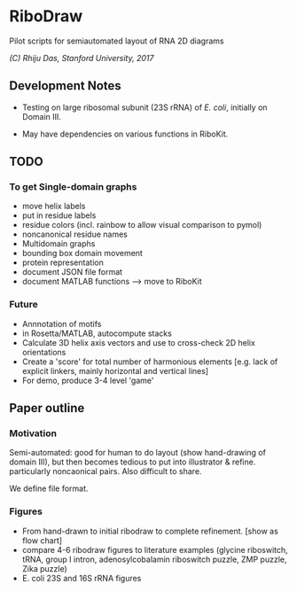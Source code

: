 # RiboDraw
Pilot scripts for semiautomated layout of RNA 2D diagrams

_(C) Rhiju Das, Stanford University, 2017_


## Development Notes

* Testing on large ribosomal subunit (23S rRNA) of _E. coli_, initially on Domain III.

* May have dependencies on various functions in RiboKit.


## TODO

### To get Single-domain graphs
* move helix labels
* put in residue labels
* residue colors (incl. rainbow to allow visual comparison to pymol)
* noncanonical residue names
* Multidomain graphs
* bounding box domain movement
* protein representation
* document JSON file format
* document MATLAB functions --> move to RiboKit

### Future
* Annnotation of motifs
* in Rosetta/MATLAB, autocompute stacks
* Calculate 3D helix axis vectors and use to cross-check 2D helix orientations
* Create a 'score' for total number of harmonious elements [e.g. lack of explicit linkers, mainly horizontal and vertical lines]
* For demo, produce 3-4 level 'game' 

## Paper outline
### Motivation
Semi-automated: good for human to do layout (show hand-drawing of domain III), but then becomes tedious to put into illustrator & refine. particularly noncaonical pairs. Also difficult to share.

We define file format.

### Figures
* From hand-drawn to initial ribodraw to complete refinement.  [show as flow chart]
* compare 4-6 ribodraw figures to literature examples (glycine riboswitch, tRNA, group I intron, adenosylcobalamin riboswitch puzzle, ZMP puzzle, Zika puzzle)
* E. coli 23S and 16S rRNA figures

